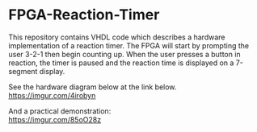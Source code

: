 # FPGA-Reaction-Timer
This repository contains VHDL code which describes a hardware implementation of a reaction timer. 
The FPGA will start by prompting the user 3-2-1 then begin counting up. 
When the user presses a button in reaction, the timer is paused and the reaction time is displayed on a 7-segment display.  
  
See the hardware diagram below at the link below.  
https://imgur.com/4irobyn  
    
And a practical demonstration:  
https://imgur.com/85oO28z
